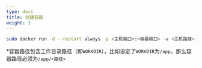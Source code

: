 ```yaml
---
type: docs
title: 创建容器
weight: 3
---
```


```bash
sudo docker run -d --restart always -p <主机端口>:<容器端口> -v <主机路径>:<容器路径*> --name <容器名称> <镜像id>
```

\*容器路径包含工作目录路径（即`WORKDIR`），比如设定了`WORKDIR`为`/app`，那么容器路径必须为`/app/<路径>`